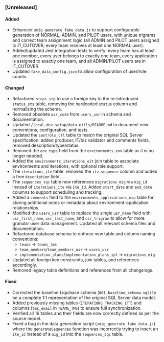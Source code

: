 ### [Unreleased]
#### Added
- Enhanced `umig_generate_fake_data.js` to support configurable generation of NORMAL, ADMIN, and PILOT users, with unique trigrams and correct team assignment logic (all ADMIN and PILOT users assigned to IT_CUTOVER; every team receives at least one NORMAL user).
- Added/updated Jest integration tests to verify: every team has at least one member, every user belongs to exactly one team, every application is assigned to exactly one team, and all ADMIN/PILOT users are in IT_CUTOVER.
- Updated `fake_data_config.json` to allow configuration of user/role counts.

#### Changed
- Refactored `steps_stp` to use a foreign key to the re-introduced `status_sts` table, removing the hardcoded `status` column and normalizing the schema.
- Removed obsolete `usr_code` from `users_usr` in schema and documentation.
- Updated `/local-dev-setup/data-utils/README.md` to document new conventions, configuration, and tests.
- Updated the `controls_ctl` table to match the original SQL Server specification: added producer, IT/biz validator and comments fields, removed description/type/status.
- Removed the `env_type` field from the `environments_env` table as it is no longer needed.
- Added the `environments_iterations_eit` join table to associate environments and iterations, with optional role support.
- The `iterations_ite` table: removed the `ite_sequence` column and added a free `description` field.
- The `sequences_sqc` table now references `migrations_mig` via `mig_id` instead of `iterations_ite` via `ite_id`. Added `start_date` and `end_date` columns to support scheduling and tracking.
- Added a `comments` field to the `environments_applications_eap` table for storing additional notes or metadata about environment-application relationships.
- Modified the `users_usr` table to replace the single `usr_name` field with `usr_first_name`, `usr_last_name`, and `usr_trigram` to allow for more granular user data management. Updated all relevant schema files and documentation.
- Refactored database schema to enforce new table and column naming conventions:
    - `teams` → `teams_tms`
    - `team_members`/`team_members_usr` → `users_usr`
    - `implementation_plans`/`implementation_plans_ipl` → `migrations_mig`
- Updated all foreign key constraints, join tables, and references accordingly.
- Removed legacy table definitions and references from all changelogs.

#### Fixed
- Corrected the baseline Liquibase schema (`001_baseline_schema.sql`) to be a complete 1:1 representation of the original SQL Server data model.
- Added previously missing tables (`ITERATIONS_TRACKING_ITT`) and columns (`tms_email` in `TEAMS_TMS`) to ensure full synchronization.
- Verified all 19 tables and their fields are now correctly defined as per the source model.
- Fixed a bug in the data generation script (`umig_generate_fake_data.js`) where the `generateSequences` function was incorrectly trying to insert an `ite_id` instead of a `mig_id` into the `sequences_sqc` table.

